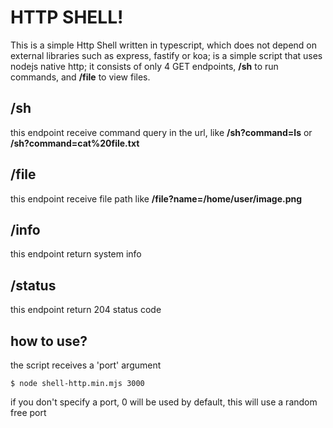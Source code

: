 # HTTP SHELL!

This is a simple Http Shell written in typescript, which does not depend on external libraries such as express, fastify or koa; is a simple script that uses nodejs native http; it consists of only 4 GET endpoints, **/sh** to run commands, and **/file** to view files.

## /sh

this endpoint receive command query in the url, like **/sh?command=ls** or **/sh?command=cat%20file.txt**

## /file

this endpoint receive file path like **/file?name=/home/user/image.png**

## /info

this endpoint return system info

## /status

this endpoint return 204 status code

## how to use?

the script receives a 'port' argument

`$ node shell-http.min.mjs 3000`

if you don't specify a port, 0 will be used by default, this will use a random free port
